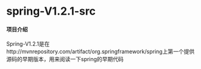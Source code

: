 # spring-V1.2.1-src

#### 项目介绍

Spring-V1.2.1是在http://mvnrepository.com/artifact/org.springframework/spring上第一个提供源码的早期版本，用来阅读一下spring的早期代码



